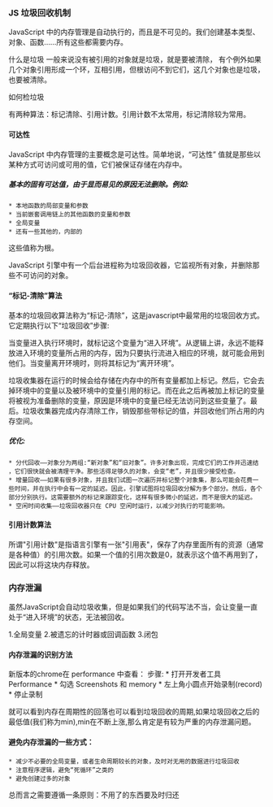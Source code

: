 ### JS 垃圾回收机制
JavaScript 中的内存管理是自动执行的，而且是不可见的。我们创建基本类型、对象、函数……所有这些都需要内存。

什么是垃圾
一般来说没有被引用的对象就是垃圾，就是要被清除， 有个例外如果几个对象引用形成一个环，互相引用，但根访问不到它们，这几个对象也是垃圾，也要被清除。

如何检垃圾

有两种算法：标记清除、引用计数。引用计数不太常用，标记清除较为常用。

#### 可达性
JavaScript 中内存管理的主要概念是可达性。简单地说，“可达性” 值就是那些以某种方式可访问或可用的值，它们被保证存储在内存中。

##### 基本的固有可达值，由于显而易见的原因无法删除。例如:

	* 本地函数的局部变量和参数
	* 当前嵌套调用链上的其他函数的变量和参数
	* 全局变量
	* 还有一些其他的，内部的

这些值称为根。

JavaScript 引擎中有一个后台进程称为垃圾回收器，它监视所有对象，并删除那些不可访问的对象。 

#### “标记-清除”算法

基本的垃圾回收算法称为“标记-清除”，这是javascript中最常用的垃圾回收方式。它定期执行以下“垃圾回收”步骤:

当变量进入执行环境时，就标记这个变量为“进入环境”。从逻辑上讲，永远不能释放进入环境的变量所占用的内存，因为只要执行流进入相应的环境，就可能会用到他们。当变量离开环境时，则将其标记为“离开环境”。

垃圾收集器在运行的时候会给存储在内存中的所有变量都加上标记。然后，它会去掉环境中的变量以及被环境中的变量引用的标记。而在此之后再被加上标记的变量将被视为准备删除的变量，原因是环境中的变量已经无法访问到这些变量了。最后。垃圾收集器完成内存清除工作，销毁那些带标记的值，并回收他们所占用的内存空间。

##### 优化:

	* 分代回收——对象分为两组:“新对象”和“旧对象”。许多对象出现，完成它们的工作并迅速结 ，它们很快就会被清理干净。那些活得足够久的对象，会变“老”，并且很少接受检查。
	* 增量回收——如果有很多对象，并且我们试图一次遍历并标记整个对象集，那么可能会花费一些时间，并在执行中会有一定的延迟。因此，引擎试图将垃圾回收分解为多个部分。然后，各个部分分别执行。这需要额外的标记来跟踪变化，这样有很多微小的延迟，而不是很大的延迟。
	* 空闲时间收集——垃圾回收器只在 CPU 空闲时运行，以减少对执行的可能影响。


#### 引用计数算法
所谓"引用计数"是指语言引擎有一张"引用表"，保存了内存里面所有的资源（通常是各种值）的引用次数。如果一个值的引用次数是0，就表示这个值不再用到了，因此可以将这块内存释放。

### 内存泄漏
虽然JavaScript会自动垃圾收集，但是如果我们的代码写法不当，会让变量一直处于“进入环境”的状态，无法被回收。

1.全局变量
2.被遗忘的计时器或回调函数
3.闭包

#### 内存泄漏的识别方法

新版本的chrome在 performance 中查看：
步骤:
	* 打开开发者工具 Performance
	* 勾选 Screenshots 和 memory
	* 左上角小圆点开始录制(record)
	* 停止录制


就可以看到内存在周期性的回落也可以看到垃圾回收的周期,如果垃圾回收之后的最低值(我们称为min),min在不断上涨,那么肯定是有较为严重的内存泄漏问题。

#### 避免内存泄漏的一些方式：

	* 减少不必要的全局变量，或者生命周期较长的对象，及时对无用的数据进行垃圾回收
	* 注意程序逻辑，避免“死循环”之类的
	* 避免创建过多的对象

总而言之需要遵循一条原则：不用了的东西要及时归还
